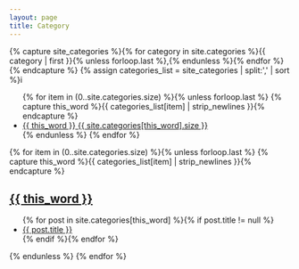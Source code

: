 ```yaml
---
layout: page
title: Category
---
```


{% capture site_categories %}{% for category in site.categories %}{{ category | first }}{% unless forloop.last %},{% endunless %}{% endfor %}{% endcapture %}
{% assign categories_list = site_categories | split:',' | sort %}i

<ul class="entry-meta inline-list">
	{% for item in (0..site.categories.size) %}{% unless forloop.last %}
		{% capture this_word %}{{ categories_list[item] | strip_newlines }}{% endcapture %}
			<li><a href="#{{ this_word }}" class="tag">
		    	<span class="term">{{ this_word }}</span>
		        <span class="count">{{ site.categories[this_word].size }}</span>
			</a></li>
		{% endunless %}
	{% endfor %}
</ul>
{% for item in (0..site.categories.size) %}{% unless forloop.last %}
	{% capture this_word %}{{ categories_list[item] | strip_newlines }}{% endcapture %}
		<article>
			<a href="{{site.url}}/categories/{{this_word}}"><h2 id="{{ this_word }}" class="tag-heading">{{ this_word }}</h2></a>
			<ul>
				{% for post in site.categories[this_word] %}{% if post.title != null %}
				<li class="entry-title"><a href="{{ site.url }}{{ post.url }}" title="{{ post.title }}">{{ post.title }}</a></li>
					{% endif %}{% endfor %}
			</ul>
		</article><!-- /.hentry -->
	{% endunless %}
{% endfor %}
